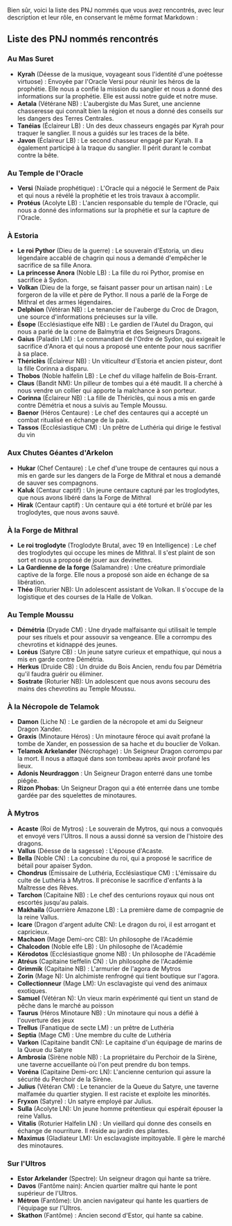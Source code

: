 Bien sûr, voici la liste des PNJ nommés que vous avez rencontrés, avec leur description et leur rôle, en conservant le même format Markdown :

## Liste des PNJ nommés rencontrés

### **Au Mas Suret**

*   **Kyrah** (Déesse de la musique, voyageant sous l'identité d'une poétesse virtuose) : Envoyée par l'Oracle Versi pour réunir les héros de la prophétie. Elle nous a confié la mission du sanglier et nous a donné des informations sur la prophétie. Elle est aussi notre guide et notre muse.
*   **Aetala** (Vétérane NB) : L'aubergiste du Mas Suret, une ancienne chasseresse qui connaît bien la région et nous a donné des conseils sur les dangers des Terres Centrales.
*   **Tanéias** (Éclaireur LB) : Un des deux chasseurs engagés par Kyrah pour traquer le sanglier. Il nous a guidés sur les traces de la bête.
*   **Javon** (Éclaireur LB) : Le second chasseur engagé par Kyrah. Il a également participé à la traque du sanglier. Il périt durant le combat contre la bête.

### **Au Temple de l'Oracle**

*   **Versi** (Naïade prophétique) : L'Oracle qui a négocié le Serment de Paix et qui nous a révélé la prophétie et les trois travaux à accomplir.
*   **Protéus** (Acolyte LB) : L'ancien responsable du temple de l'Oracle, qui nous a donné des informations sur la prophétie et sur la capture de l'Oracle.

### **À Estoria**

*   **Le roi Pythor** (Dieu de la guerre) : Le souverain d'Estoria, un dieu légendaire accablé de chagrin qui nous a demandé d'empêcher le sacrifice de sa fille Anora.
*   **La princesse Anora** (Noble LB) : La fille du roi Pythor, promise en sacrifice à Sydon.
*   **Volkan** (Dieu de la forge, se faisant passer pour un artisan nain) : Le forgeron de la ville et père de Pythor. Il nous a parlé de la Forge de Mithral et des armes légendaires.
*   **Delphion** (Vétéran NB) : Le tenancier de l'auberge du Croc de Dragon, une source d'informations précieuses sur la ville.
*   **Ésope** (Ecclésiastique elfe NB) : Le gardien de l'Autel du Dragon, qui nous a parlé de la corne de Balmytria et des Seigneurs Dragons.
*   **Gaius** (Paladin LM) : Le commandant de l'Ordre de Sydon, qui exigeait le sacrifice d'Anora et qui nous a proposé une entente pour nous sacrifier à sa place.
*   **Thériclès** (Éclaireur NB) : Un viticulteur d'Estoria et ancien pisteur, dont la fille Corinna a disparu.
*   **Thobos** (Noble halfelin LB) : Le chef du village halfelin de Bois-Errant.
*   **Claus** (Bandit NM): Un pilleur de tombes qui a été maudit. Il a cherché à nous vendre un collier qui apporte la malchance à son porteur.
*   **Corinna** (Éclaireur NB) : La fille de Thériclès, qui nous a mis en garde contre Démétria et nous a suivis au Temple Moussu.
*   **Baenor** (Héros Centaure) : Le chef des centaures qui a accepté un combat ritualisé en échange de la paix.
* **Tassos** (Ecclésiastique CM) : Un prêtre de Luthéria qui dirige le festival du vin

### **Aux Chutes Géantes d'Arkelon**

*   **Hukar** (Chef Centaure) : Le chef d'une troupe de centaures qui nous a mis en garde sur les dangers de la Forge de Mithral et nous a demandé de sauver ses compagnons.
*   **Kaluk** (Centaur captif) : Un jeune centaure capturé par les troglodytes, que nous avons libéré dans la Forge de Mithral
*   **Hirak** (Centaur captif) : Un centaure qui a été torturé et brûlé par les troglodytes, que nous avons sauvé.

### **À la Forge de Mithral**

*   **Le roi troglodyte** (Troglodyte Brutal, avec 19 en Intelligence) : Le chef des troglodytes qui occupe les mines de Mithral. Il s'est plaint de son sort et nous a proposé de jouer aux devinettes.
*   **La Gardienne de la forge** (Salamandre) : Une créature primordiale captive de la forge. Elle nous a proposé son aide en échange de sa libération.
*   **Théo** (Roturier NB): Un adolescent assistant de Volkan. Il s'occupe de la logistique et des courses de la Halle de Volkan.

### **Au Temple Moussu**

*   **Démétria** (Dryade CM) : Une dryade malfaisante qui utilisait le temple pour ses rituels et pour assouvir sa vengeance. Elle a corrompu des chevrotins et kidnappé des jeunes.
*   **Loréus** (Satyre CB) : Un jeune satyre curieux et empathique, qui nous a mis en garde contre Démétria.
*   **Herkus** (Druide CB) : Un druide du Bois Ancien, rendu fou par Démétria qu'il faudra guérir ou éliminer.
*   **Sostrate** (Roturier NB): Un adolescent que nous avons secouru des mains des chevrotins au Temple Moussu.

### **À la Nécropole de Telamok**

*   **Damon** (Liche N) : Le gardien de la nécropole et ami du Seigneur Dragon Xander.
*   **Graxis** (Minotaure Héros) : Un minotaure féroce qui avait profané la tombe de Xander, en possession de sa hache et du bouclier de Volkan.
*   **Telamok Arkelander** (Nécrophage) : Un Seigneur Dragon corrompu par la mort. Il nous a attaqué dans son tombeau après avoir profané les lieux.
*   **Adonis Neurdraggon** : Un Seigneur Dragon enterré dans une tombe piégée.
*   **Rizon Phobas**: Un Seigneur Dragon qui a été enterrée dans une tombe gardée par des squelettes de minotaures.

### **À Mytros**

*   **Acaste** (Roi de Mytros) : Le souverain de Mytros, qui nous a convoqués et envoyé vers l'Ultros. Il nous a aussi donné sa version de l'histoire des dragons.
*   **Vallus** (Déesse de la sagesse) : L'épouse d'Acaste.
*   **Bella** (Noble CN) : La concubine du roi, qui a proposé le sacrifice de bétail pour apaiser Sydon.
*   **Chondrus** (Émissaire de Luthéria, Ecclésiastique CM) : L'émissaire du culte de Luthéria à Mytros. Il préconise le sacrifice d'enfants à la Maîtresse des Rêves.
*   **Tarchon** (Capitaine NB) : Le chef des centurions royaux qui nous ont escortés jusqu'au palais.
*   **Makhaila** (Guerrière Amazone LB) : La première dame de compagnie de la reine Vallus.
*   **Icare** (Dragon d'argent adulte CN): Le dragon du roi, il est arrogant et capricieux.
*   **Machaon** (Mage Demi-orc CB): Un philosophe de l'Académie
*   **Chalcodon** (Noble elfe LB) : Un philosophe de l'Académie
*   **Kérodotos** (Ecclésiastique gnome NB) : Un philosophe de l'Académie
*   **Atréus** (Capitaine tieffelin CN) : Un philosophe de l'Académie
*   **Grimmik** (Capitaine NB) : L'armurier de l'agora de Mytros
*   **Zorin** (Mage N): Un alchimiste renfrogné qui tient boutique sur l'agora.
*   **Collectionneur** (Mage LM): Un esclavagiste qui vend des animaux exotiques.
*   **Samuel** (Vétéran N): Un vieux marin expérimenté qui tient un stand de pêche dans le marché au poisson
*   **Taurus** (Héros Minotaure NB) : Un minotaure qui nous a défié à l'ouverture des jeux
*   **Trellus** (Fanatique de secte LM) : un prêtre de Luthéria
*   **Septia** (Mage CM) : Une membre du culte de Luthéria
*   **Varkon** (Capitaine bandit CN): Le capitaine d'un équipage de marins de la Queue du Satyre
*   **Ambrosia** (Sirène noble NB) : La propriétaire du Perchoir de la Sirène, une taverne accueillante où l'on peut prendre du bon temps.
*   **Voréna** (Capitaine Demi-orc LN): L'ancienne centurion qui assure la sécurité du Perchoir de la Sirène.
*   **Julius** (Vétéran CM) : Le tenancier de la Queue du Satyre, une taverne malfamée du quartier stygien. Il est raciste et exploite les minorités.
*   **Fryxon** (Satyre) : Un satyre employé par Julius.
*   **Sulla** (Acolyte LN): Un jeune homme prétentieux qui espérait épouser la reine Vallus.
*   **Vitalis** (Roturier Halfelin LN) : Un vieillard qui donne des conseils en échange de nourriture. Il réside au jardin des plantes.
*   **Maximus** (Gladiateur LM): Un esclavagiste impitoyable. Il gère le marché des minotaures.

### **Sur l'Ultros**
*   **Estor Arkelander** (Spectre): Un seigneur dragon qui hante sa trière.
*   **Davos** (Fantôme nain): Ancien quartier maître qui hante le pont supérieur de l'Ultros.
*   **Métron** (Fantôme): Un ancien navigateur qui hante les quartiers de l'équipage sur l'Ultros.
*   **Skathon** (Fantôme) : Ancien second d'Estor, qui hante sa cabine.
